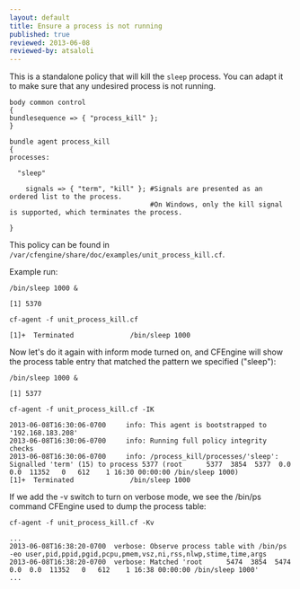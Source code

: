 ```yaml
---
layout: default
title: Ensure a process is not running
published: true
reviewed: 2013-06-08
reviewed-by: atsaloli
---
```


This is a standalone policy that will kill the `sleep` process. You can adapt
it to make sure that any undesired process is not running.

```cf3
body common control
{
bundlesequence => { "process_kill" };
}

bundle agent process_kill
{
processes:

  "sleep"

    signals => { "term", "kill" }; #Signals are presented as an ordered list to the process.
                                   #On Windows, only the kill signal is supported, which terminates the process.

}
```

This policy can be found in `/var/cfengine/share/doc/examples/unit_process_kill.cf`.

Example run:

```command
/bin/sleep 1000 &
```

```output
[1] 5370
```

```command
cf-agent -f unit_process_kill.cf
```

```output
[1]+  Terminated              /bin/sleep 1000
```

Now let's do it again with inform mode turned on, and CFEngine will show the process table entry that matched the pattern we specified ("sleep"):

```command
/bin/sleep 1000 &
```

```output
[1] 5377
```

```command
cf-agent -f unit_process_kill.cf -IK
```

```output
2013-06-08T16:30:06-0700     info: This agent is bootstrapped to '192.168.183.208'
2013-06-08T16:30:06-0700     info: Running full policy integrity checks
2013-06-08T16:30:06-0700     info: /process_kill/processes/'sleep': Signalled 'term' (15) to process 5377 (root      5377  3854  5377  0.0  0.0  11352   0   612    1 16:30 00:00:00 /bin/sleep 1000)
[1]+  Terminated              /bin/sleep 1000
```

If we add the -v switch to turn on verbose mode, we see the /bin/ps command CFEngine used to dump the process table:

```command
cf-agent -f unit_process_kill.cf -Kv
```

```output
...
2013-06-08T16:38:20-0700  verbose: Observe process table with /bin/ps -eo user,pid,ppid,pgid,pcpu,pmem,vsz,ni,rss,nlwp,stime,time,args
2013-06-08T16:38:20-0700  verbose: Matched 'root      5474  3854  5474  0.0  0.0  11352   0   612    1 16:38 00:00:00 /bin/sleep 1000'
...
```
